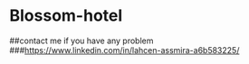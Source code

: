 # Blossom-hotel
##contact me if you have any problem
###https://www.linkedin.com/in/lahcen-assmira-a6b583225/
